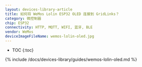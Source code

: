 ```yaml
---
layout: devices-library-article
title: 如何将 WeMos Lolin ESP32 OLED 连接到 GridLinks？
category: 微控制器
chip: ESP32
connectivity: HTTP, MQTT, WIFI, 蓝牙, BLE
vendor: WeMos
deviceImageFileName: wemos-lolin-oled.jpg
---
```


* TOC
{:toc}

{% include /docs/devices-library/guides/wemos-lolin-oled.md %}